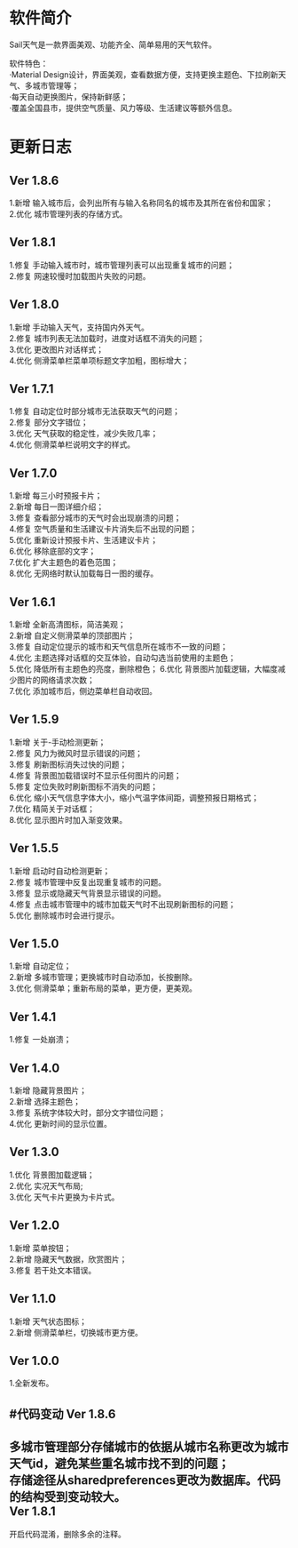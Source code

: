 ﻿# 软件简介
Sail天气是一款界面美观、功能齐全、简单易用的天气软件。<br>

软件特色：<br>
·Material Design设计，界面美观，查看数据方便，支持更换主题色、下拉刷新天气、多城市管理等；<br>
·每天自动更换图片，保持新鲜感；<br>
·覆盖全国县市，提供空气质量、风力等级、生活建议等额外信息。

# 更新日志
Ver 1.8.6
----------------------------
1.新增 输入城市后，会列出所有与输入名称同名的城市及其所在省份和国家；<br>
2.优化 城市管理列表的存储方式。<br>

Ver 1.8.1
----------------------------
1.修复 手动输入城市时，城市管理列表可以出现重复城市的问题；<br>
2.修复 网速较慢时加载图片失败的问题。<br>

Ver 1.8.0
----------------------------
1.新增 手动输入天气，支持国内外天气。<br>
2.修复 城市列表无法加载时，进度对话框不消失的问题；<br>
3.优化 更改图片对话样式；<br>
4.优化 侧滑菜单栏菜单项标题文字加粗，图标增大；<br>

Ver 1.7.1
----------------------------
1.修复 自动定位时部分城市无法获取天气的问题；<br>
2.修复 部分文字错位；<br>
3.优化 天气获取的稳定性，减少失败几率；<br>
4.优化 侧滑菜单栏说明文字的样式。<br>

Ver 1.7.0
----------------------------
1.新增 每三小时预报卡片；<br>
2.新增 每日一图详细介绍；<br>
3.修复 查看部分城市的天气时会出现崩溃的问题；<br>
4.修复 空气质量和生活建议卡片消失后不出现的问题；<br>
5.优化 重新设计预报卡片、生活建议卡片；<br>
6.优化 移除底部的文字；<br>
7.优化 扩大主题色的着色范围；<br>
8.优化 无网络时默认加载每日一图的缓存。<br>

Ver 1.6.1
----------------------------
1.新增 全新高清图标，简洁美观；<br>
2.新增 自定义侧滑菜单的顶部图片；<br>
3.修复 自动定位提示的城市和天气信息所在城市不一致的问题；<br>
4.优化 主题选择对话框的交互体验，自动勾选当前使用的主题色；<br>
5.优化 降低所有主题色的亮度，删除橙色；
6.优化 背景图片加载逻辑，大幅度减少图片的网络请求次数；<br>
7.优化 添加城市后，侧边菜单栏自动收回。<br>

Ver 1.5.9
----------------------------
1.新增 关于-手动检测更新；<br>
2.修复 风力为微风时显示错误的问题；<br>
3.修复 刷新图标消失过快的问题；<br>
4.修复 背景图加载错误时不显示任何图片的问题；<br>
5.修复 定位失败时刷新图标不消失的问题；<br>
6.优化 缩小天气信息字体大小，缩小气温字体间距，调整预报日期格式；<br>
7.优化 精简关于对话框；<br>
8.优化 显示图片时加入渐变效果。<br>

Ver 1.5.5
----------------------------
1.新增 启动时自动检测更新；<br>
2.修复 城市管理中反复出现重复城市的问题。<br>
3.修复 显示或隐藏天气背景显示错误的问题。<br>
4.修复 点击城市管理中的城市加载天气时不出现刷新图标的问题；<br>
5.优化 删除城市时会进行提示。<br>

Ver 1.5.0
----------------------------
1.新增 自动定位；<br>
2.新增 多城市管理；更换城市时自动添加，长按删除。<br>
3.优化 侧滑菜单；重新布局的菜单，更方便，更美观。<br>


Ver 1.4.1
----------------------------
1.修复 一处崩溃；<br>


Ver 1.4.0
----------------------------
1.新增 隐藏背景图片；<br>
2.新增 选择主题色；<br>
3.修复 系统字体较大时，部分文字错位问题；<br>
4.优化 更新时间的显示位置。<br>

Ver 1.3.0
----------------------------
1.优化 背景图加载逻辑；<br>
2.优化 实况天气布局;<br>
3.优化 天气卡片更换为卡片式。<br>

Ver 1.2.0
----------------------------
1.新增 菜单按钮；<br>
2.新增 隐藏天气数据，欣赏图片；<br>
3.修复 若干处文本错误。<br>

Ver 1.1.0
----------------------------
1.新增 天气状态图标；<br>
2.新增 侧滑菜单栏，切换城市更方便。<br>

Ver 1.0.0
----------------------------
1.全新发布。<br>

#代码变动
Ver 1.8.6
----------------------------
多城市管理部分存储城市的依据从城市名称更改为城市天气id，避免某些重名城市找不到的问题；<br>
存储途径从sharedpreferences更改为数据库。代码的结构受到变动较大。<br>
Ver 1.8.1
----------------------------
开启代码混淆，删除多余的注释。<br>